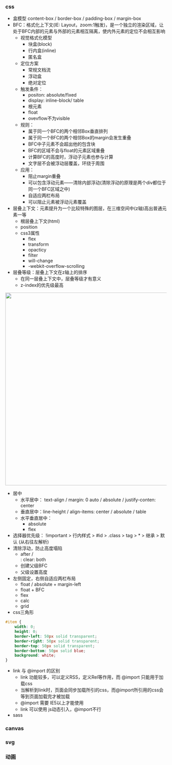 ### css

- 盒模型 content-box / border-box / padding-box / margin-box
- BFC：格式化上下文(IE: Layout，zoom:1触发)，是一个独立的渲染区域，让处于BFC内部的元素与外部的元素相互隔离，使内外元素的定位不会相互影响
  - 视觉格式化模型
    - 块盒(block)
    - 行内盒(inline)  
    - 匿名盒
  - 定位方案
    - 常规文档流
    - 浮动盒
    - 绝对定位 
  - 触发条件：
    - positon: absolute/fixed
    - display: inline-block/ table
    - 根元素
    - float
    - ovevflow不为visible
  - 规则：
    - 属于同一个BFC的两个相邻Box垂直排列
    - 属于同一个BFC的两个相邻Box的margin会发生重叠
    - BFC中子元素不会超出他的包含块
    - BFC的区域不会与float的元素区域重叠
    - 计算BFC的高度时，浮动子元素也参与计算
    - 文字层不会被浮动层覆盖，环绕于周围
  - 应用：
    - 阻止margin重叠
    - 可以包含浮动元素——清除内部浮动(清除浮动的原理是两个div都位于同一个BFC区域之中)
    - 自适应两栏布局
    - 可以阻止元素被浮动元素覆盖
- 层叠上下文：元素提升为一个比较特殊的图层，在三维空间中(z轴)高出普通元素一等
  - 根层叠上下文(html)
  - position
  - css3属性 
    - flex
    - transform
    - opacticy
    - filter
    - will-change
    - -webkit-overflow-scrolling	 
- 层叠等级：层叠上下文在z轴上的排序
  - 在同一层叠上下文中，层叠等级才有意义
  - z-index的优先级最高

<img width="600" src="./4.png">



- 居中
  - 水平居中： text-align / margin: 0 auto / absolute / justify-conten: center
  - 垂直居中：line-height / align-items: center / absolute / table
  - 水平垂直居中：
    - absolute
    - flex
- 选择器优先级： !important > 行内样式 > #id > .class > tag > * > 继承 > 默认 (从右往左解析)
- 清除浮动，防止高度塌陷
  - after / <br> : clear: both
  - 创建父级BFC
  - 父级设置高度
- 左侧固定，右侧自适应两栏布局
  - float / absolute + margin-left 
  - float + BFC
  - flex
  - calc
  - grid
- css三角形

```css
#item {
	width: 0;
	height: 0;
	border-left: 50px solid transparent;
	border-right: 50px solid transparent;
	border-top: 50px solid transparent;
	border-bottom: 50px solid blue;
	background: white;
}
```

- link 与 @import 的区别
  - link 功能较多，可以定义RSS，定义Rel等作用，而 @import 只能用于加载css
  - 当解析到link时，页面会同步加载所引的css，而@import所引用的css会等到页面加载完才被加载
  - @import 需要 IE5以上才能使用
  - link 可以使用 js动态引入，@import不行
- sass

### canvas

### svg

### 动画